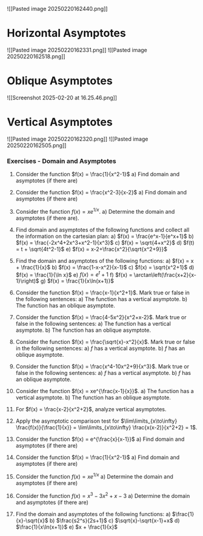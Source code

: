 ![[Pasted image 20250220162440.png]]


# Horizontal Asymptotes
![[Pasted image 20250220162331.png]]
![[Pasted image 20250220162518.png]]



# Oblique Asymptotes
![[Screenshot 2025-02-20 at 16.25.46.png]]

# Vertical Asymptotes
![[Pasted image 20250220162320.png]]
![[Pasted image 20250220162505.png]]



### Exercises - Domain and Asymptotes

1. Consider the function $f(x) = \frac{1}{x^2-1}$
   a) Find domain and asymptotes (if there are)

2. Consider the function $f(x) = \frac{x^2-3}{x-2}$
   a) Find domain and asymptotes (if there are)

3. Consider the function $f(x) = xe^{1/x}$.
   a) Determine the domain and asymptotes (if there are).

4. Find domain and asymptotes of the following functions and collect all the information on the cartesian plan:
   a) $f(x) = \frac{e^x-1}{e^x+1}$
   b) $f(x) = \frac{-2x^4+2x^3+x^2-1}{x^3}$
   c) $f(x) = \sqrt{4+x^2}$
   d) $f(t) = t + \sqrt{4t^2-1}$
   e) $f(x) = x-2+\frac{x^2}{\sqrt{x^2+9}}$

5. Find the domain and asymptotes of the following functions:
   a) $f(x) = x + \frac{1}{x}$
   b) $f(x) = \frac{1-x-x^2}{x-1}$
   c) $f(x) = \sqrt{x^2+1}$
   d) $f(x) = \frac{1}{\ln x}$
   e) $f(x) = e^t+1$
   f) $f(x) = \arctan\left(\frac{x+2}{x-1}\right)$
   g) $f(x) = \frac{1}{x\ln(x+1)}$

6. Consider the function $f(x) = \frac{x-1}{x^2+1}$. Mark true or false in the following sentences:
   a) The function has a vertical asymptote.
   b) The function has an oblique asymptote.

7. Consider the function $f(x) = \frac{4-5x^2}{x^2+x-2}$. Mark true or false in the following sentences:
   a) The function has a vertical asymptote.
   b) The function has an oblique asymptote.

8. Consider the function $f(x) = \frac{\sqrt{x}-x^2}{x}$. Mark true or false in the following sentences:
   a) $f$ has a vertical asymptote.
   b) $f$ has an oblique asymptote.

9. Consider the function $f(x) = \frac{x^4-10x^2+9}{x^3}$. Mark true or false in the following sentences:
   a) $f$ has a vertical asymptote.
   b) $f$ has an oblique asymptote.

10. Consider the function $f(x) = xe^{\frac{x-1}{x}}$.
    a) The function has a vertical asymptote.
    b) The function has an oblique asymptote.

11. For $f(x) = \frac{x-2}{x^2+2}$, analyze vertical asymptotes.

12. Apply the asymptotic comparison test for $\lim\limits_{x\to\infty} \frac{f(x)}{\frac{1}{x}} = \lim\limits_{x\to\infty} \frac{x(x-2)}{x^2+2} = 1$.

13. Consider the function $f(x) = e^{\frac{x}{x-1}}$
   a) Find domain and asymptotes (if there are)

14. Consider the function $f(x) = \frac{1}{x^2-1}$
   a) Find domain and asymptotes (if there are)

15. Consider the function $f(x) = xe^{1/x}$
   a) Determine the domain and asymptotes (if there are)

16. Consider the function $f(x) = x^3 - 3x^2 + x - 3$
   a) Determine the domain and asymptotes (if there are)

17. Find the domain and asymptotes of the following functions:
   a) $\frac{1}{x}-\sqrt{x}$
   b) $\frac{s2^s}{2s+1}$
   c) $\sqrt{x}-\sqrt{x-1}+x$
   d) $\frac{1}{x\ln(x+1)}$
   e) $x + \frac{1}{x}$